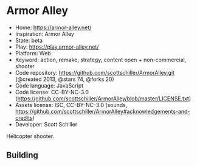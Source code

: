 # Armor Alley

- Home: https://armor-alley.net/
- Inspiration: Armor Alley
- State: beta
- Play: https://play.armor-alley.net/
- Platform: Web
- Keyword: action, remake, strategy, content open + non-commercial, shooter
- Code repository: https://github.com/scottschiller/ArmorAlley.git (@created 2013, @stars 74, @forks 20)
- Code language: JavaScript
- Code license: CC-BY-NC-3.0 (https://github.com/scottschiller/ArmorAlley/blob/master/LICENSE.txt)
- Assets license: ISC, CC-BY-NC-3.0 (sounds, https://github.com/scottschiller/ArmorAlley#acknowledgements-and-credits)
- Developer: Scott Schiller

Helicopter shooter.

## Building
